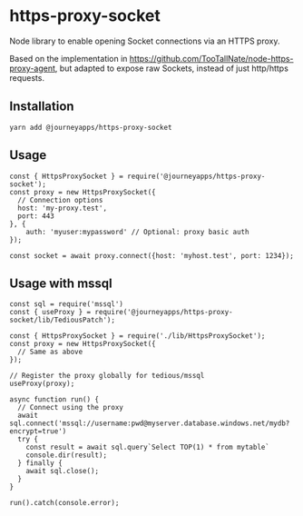 # https-proxy-socket

Node library to enable opening Socket connections via an HTTPS proxy.

Based on the implementation in https://github.com/TooTallNate/node-https-proxy-agent,
but adapted to expose raw Sockets, instead of just http/https requests.

## Installation

    yarn add @journeyapps/https-proxy-socket

## Usage


    const { HttpsProxySocket } = require('@journeyapps/https-proxy-socket');
    const proxy = new HttpsProxySocket({
      // Connection options
      host: 'my-proxy.test',
      port: 443
    }, {
        auth: 'myuser:mypassword' // Optional: proxy basic auth
    });

    const socket = await proxy.connect({host: 'myhost.test', port: 1234});

## Usage with mssql


    const sql = require('mssql')
    const { useProxy } = require('@journeyapps/https-proxy-socket/lib/TediousPatch');

    const { HttpsProxySocket } = require('./lib/HttpsProxySocket');
    const proxy = new HttpsProxySocket({
      // Same as above
    });

    // Register the proxy globally for tedious/mssql
    useProxy(proxy);

    async function run() {
      // Connect using the proxy
      await sql.connect('mssql://username:pwd@myserver.database.windows.net/mydb?encrypt=true')
      try {
        const result = await sql.query`Select TOP(1) * from mytable`
        console.dir(result);
      } finally {
        await sql.close();
      }
    }

    run().catch(console.error);
